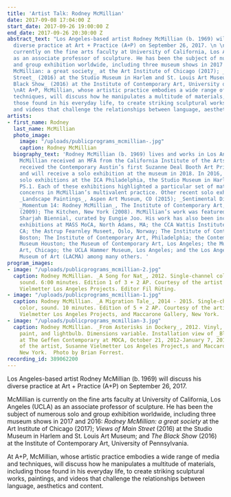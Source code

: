 ```yaml
---
title: 'Artist Talk: Rodney McMillian'
date: 2017-09-08 17:04:00 Z
start_date: 2017-09-26 19:00:00 Z
end_date: 2017-09-26 20:30:00 Z
abstract_text: "Los Angeles-based artist Rodney McMillian (b. 1969) will discuss his
  diverse practice at Art + Practice (A+P) on September 26, 2017. \n \nMcMillian is
  currently on the fine arts faculty at University of California, Los Angeles (UCLA)
  as an associate professor of sculpture. He has been the subject of numerous solo
  and group exhibition worldwide, including three museum shows in 2017 and 2016: _Rodney
  McMillian: a great society_ at the Art Institute of Chicago (2017); _Views of Main
  Street_ (2016) at the Studio Museum in Harlem and St. Louis Art Museum; and _The
  Black Show_ (2016) at the Institute of Contemporary Art, University of Pennsylvania.\n
  \nAt A+P, McMillian, whose artistic practice embodies a wide range of media and
  techniques, will discuss how he manipulates a multitude of materials, including
  those found in his everyday life, to create striking sculptural works, paintings,
  and videos that challenge the relationships between language, aesthetics and content."
artists:
- first_name: Rodney
  last_name: McMillian
  photo_image:
    image: "/uploads/publicprograms_mcmillian-.jpg"
    caption: Rodney McMillian
  biography_text: 'Rodney McMillian (b. 1969) lives and works in Los Angeles, CA.
    McMillian received an MFA from the California Institute of the Arts in 2002. He
    received the Contemporary Austin’s first Suzanne Deal Booth Art Prize in 2016,
    and will receive a solo exhibition at the museum in 2018. In 2016, McMillian had
    solo exhibitions at the ICA Philadelphia, the Studio Museum in Harlem, and MoMA
    PS.1. Each of these exhibitions highlighted a particular set of material and conceptual
    concerns in McMillian’s multivalent practice. Other recent solo exhibitions include
    _Landscape Paintings_, Aspen Art Museum, CO (2015); _Sentimental Disappointment_,
    _Momentum 14: Rodney McMillian_, The Institute of Contemporary Art, Boston, MA
    (2009); The Kitchen, New York (2008). McMillian’s work was featured in the 2015
    Sharjah Biennial, curated by Eungie Joo. His work has also been included in group
    exhibitions at MASS MoCA, North Adams, MA; the CCA Wattis Institute, San Francisco,
    CA; the Astrup Fearnley Museet, Oslo, Norway; The Institute of Contemporary Art,
    Boston; The Institute of Contemporary Art, Philadelphia; the Contemporary Art
    Museum Houston; the Museum of Contemporary Art, Los Angeles; the Museum of Contemporary
    Art, Chicago; the UCLA Hammer Museum, Los Angeles; and the Los Angeles County
    Museum of Art (LACMA) among many others. '
program_images:
- image: "/uploads/publicprograms_mcmillian-2.jpg"
  caption: Rodney McMillian. _A Song for Nat_, 2012. Single-channel color video with
    sound. 6:00 minutes. Edition 1 of 3 + 2 AP. Courtesy of the artist and Susanne
    Vielmetter Los Angeles Projects. Editor Fil Rüting.
- image: "/uploads/publicprograms_mcmillian-1.jpg"
  caption: Rodney McMillian. _A Migration Tale_, 2014 - 2015. Single-channel video,
    color, sound. 10 minutes. Edition of 5 + 2 AP. Courtesy of the artist, Susanne
    Vielmetter Los Angeles Projects, and Maccarone Gallery, New York.
- image: "/uploads/publicprograms_mcmillian-3.jpg"
  caption: Rodney McMillian. _From Asterisks in Dockery_, 2012. Vinyl, thread, wood,
    paint, and lightbulb. Dimensions variable. Installation view of _Blues for Smoke_
    at The Geffen Contemporary at MOCA, October 21, 2012-January 7, 2013. Courtesy
    of the artist, Susanne Vielmetter Los Angeles Project,s and Maccarone Gallery,
    New York.  Photo by Brian Forrest.
recording_id: 389062200
---
```


Los Angeles-based artist Rodney McMillian (b. 1969) will discuss his diverse practice at Art + Practice (A+P) on September 26, 2017. 
 
McMillian is currently on the fine arts faculty at University of California, Los Angeles (UCLA) as an associate professor of sculpture. He has been the subject of numerous solo and group exhibition worldwide, including three museum shows in 2017 and 2016: _Rodney McMillian: a great society_ at the Art Institute of Chicago (2017); _Views of Main Street_ (2016) at the Studio Museum in Harlem and St. Louis Art Museum; and _The Black Show_ (2016) at the Institute of Contemporary Art, University of Pennsylvania.
 
At A+P, McMillian, whose artistic practice embodies a wide range of media and techniques, will discuss how he manipulates a multitude of materials, including those found in his everyday life, to create striking sculptural works, paintings, and videos that challenge the relationships between language, aesthetics and content.